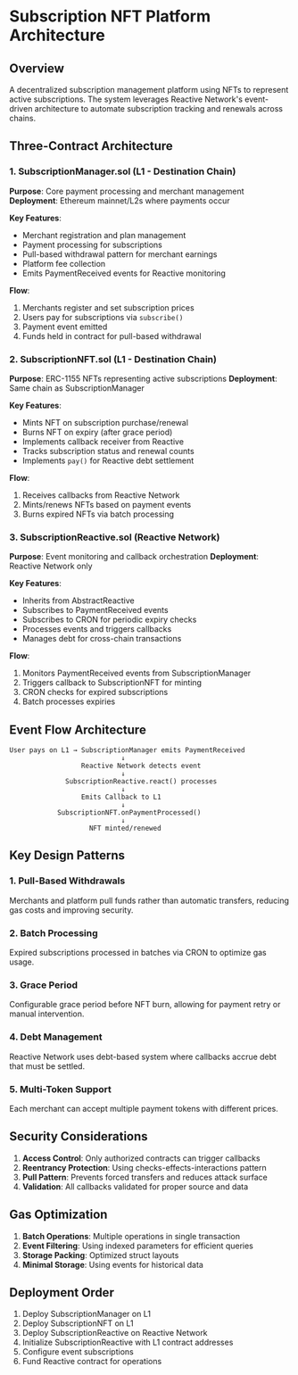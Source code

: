 # Subscription NFT Platform Architecture

## Overview
A decentralized subscription management platform using NFTs to represent active subscriptions. The system leverages Reactive Network's event-driven architecture to automate subscription tracking and renewals across chains.

## Three-Contract Architecture

### 1. SubscriptionManager.sol (L1 - Destination Chain)
**Purpose**: Core payment processing and merchant management
**Deployment**: Ethereum mainnet/L2s where payments occur

**Key Features**:
- Merchant registration and plan management
- Payment processing for subscriptions
- Pull-based withdrawal pattern for merchant earnings
- Platform fee collection
- Emits PaymentReceived events for Reactive monitoring

**Flow**:
1. Merchants register and set subscription prices
2. Users pay for subscriptions via `subscribe()`
3. Payment event emitted
4. Funds held in contract for pull-based withdrawal

### 2. SubscriptionNFT.sol (L1 - Destination Chain)
**Purpose**: ERC-1155 NFTs representing active subscriptions
**Deployment**: Same chain as SubscriptionManager

**Key Features**:
- Mints NFT on subscription purchase/renewal
- Burns NFT on expiry (after grace period)
- Implements callback receiver from Reactive
- Tracks subscription status and renewal counts
- Implements `pay()` for Reactive debt settlement

**Flow**:
1. Receives callbacks from Reactive Network
2. Mints/renews NFTs based on payment events
3. Burns expired NFTs via batch processing

### 3. SubscriptionReactive.sol (Reactive Network)
**Purpose**: Event monitoring and callback orchestration
**Deployment**: Reactive Network only

**Key Features**:
- Inherits from AbstractReactive
- Subscribes to PaymentReceived events
- Subscribes to CRON for periodic expiry checks
- Processes events and triggers callbacks
- Manages debt for cross-chain transactions

**Flow**:
1. Monitors PaymentReceived events from SubscriptionManager
2. Triggers callback to SubscriptionNFT for minting
3. CRON checks for expired subscriptions
4. Batch processes expiries

## Event Flow Architecture

```
User pays on L1 → SubscriptionManager emits PaymentReceived
                            ↓
                  Reactive Network detects event
                            ↓
              SubscriptionReactive.react() processes
                            ↓
                  Emits Callback to L1
                            ↓
            SubscriptionNFT.onPaymentProcessed()
                            ↓
                    NFT minted/renewed
```

## Key Design Patterns

### 1. Pull-Based Withdrawals
Merchants and platform pull funds rather than automatic transfers, reducing gas costs and improving security.

### 2. Batch Processing
Expired subscriptions processed in batches via CRON to optimize gas usage.

### 3. Grace Period
Configurable grace period before NFT burn, allowing for payment retry or manual intervention.

### 4. Debt Management
Reactive Network uses debt-based system where callbacks accrue debt that must be settled.

### 5. Multi-Token Support
Each merchant can accept multiple payment tokens with different prices.

## Security Considerations

1. **Access Control**: Only authorized contracts can trigger callbacks
2. **Reentrancy Protection**: Using checks-effects-interactions pattern
3. **Pull Pattern**: Prevents forced transfers and reduces attack surface
4. **Validation**: All callbacks validated for proper source and data

## Gas Optimization

1. **Batch Operations**: Multiple operations in single transaction
2. **Event Filtering**: Using indexed parameters for efficient queries
3. **Storage Packing**: Optimized struct layouts
4. **Minimal Storage**: Using events for historical data

## Deployment Order

1. Deploy SubscriptionManager on L1
2. Deploy SubscriptionNFT on L1
3. Deploy SubscriptionReactive on Reactive Network
4. Initialize SubscriptionReactive with L1 contract addresses
5. Configure event subscriptions
6. Fund Reactive contract for operations